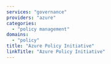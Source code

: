 ```yaml
---
services: "governance"
providers: "azure"
categories:
  - "policy management"
domains:
  - "policy"
title: "Azure Policy Initiative"
linkTitle: "Azure Policy Initiative"
---
```

